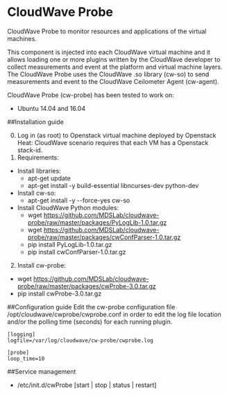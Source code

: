 # CloudWave Probe
CloudWave Probe to monitor resources and applications of the virtual machines.

This component is injected into each CloudWave virtual machine and it allows loading one or more plugins written by the CloudWave developer to collect measurements and event at the platform and virtual machine layers. The CloudWave Probe uses the CloudWave .so library (cw-so) to send measurements and event to the CloudWave Ceilometer Agent (cw-agent). 

CloudWave Probe (cw-probe) has been tested to work on:

* Ubuntu 14.04 and 16.04

##Installation guide

0. Log in (as root) to Openstack virtual machine deployed by Openstack Heat: CloudWave scenario requires that each VM has a Openstack stack-id.
1. Requirements:
  * Install libraries:
    * apt-get update
    * apt-get install -y build-essential libncurses-dev python-dev
  * Install cw-so:
    * apt-get install -y --force-yes cw-so
  * Install CloudWave Python modules:
    * wget https://github.com/MDSLab/cloudwave-probe/raw/master/packages/PyLogLib-1.0.tar.gz
    * wget https://github.com/MDSLab/cloudwave-probe/raw/master/packages/cwConfParser-1.0.tar.gz
    * pip install PyLogLib-1.0.tar.gz
    * pip install cwConfParser-1.0.tar.gz
    
2. Install cw-probe:
  * wget https://github.com/MDSLab/cloudwave-probe/raw/master/packages/cwProbe-3.0.tar.gz
  * pip install cwProbe-3.0.tar.gz

##Configuration guide
Edit the cw-probe configuration file /opt/cloudwave/cwprobe/cwprobe.conf in order to edit the log file location and/or the polling time (seconds) for each running plugin.
```
[logging]
logfile=/var/log/cloudwave/cw-probe/cwprobe.log

[probe]
loop_time=10
```

##Service management
* /etc/init.d/cwProbe [start | stop | status | restart]
